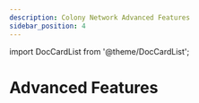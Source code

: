 ```yaml
---
description: Colony Network Advanced Features
sidebar_position: 4
---
```


import DocCardList from '@theme/DocCardList';

# Advanced Features

<DocCardList />
